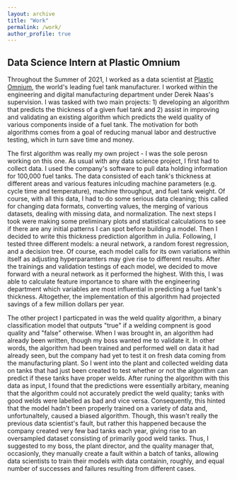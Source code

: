 ```yaml
---
layout: archive
title: "Work"
permalink: /work/
author_profile: true
---
```


## Data Science Intern at Plastic Omnium
Throughout the Summer of 2021, I worked as a data scientist at [Plastic Omnium](https://www.plasticomnium.com/en/), the world's leading fuel tank manufacturer. I worked within the engineering and digital manufacturing department under Derek Naas's supervision. I was tasked with two main projects: 1) developing an algorithm that predicts the thickness of a given fuel tank and 2) assist in improving and validating an existing algorithm which predicts the weld quality of various components inside of a fuel tank. The motivation for both algorithms comes from a goal of reducing manual labor and destructive testing, which in turn save time and money. 

The first algorithm was really my own project - I was the sole perosn working on this one. As usual with any data science project, I first had to collect data. I used the company's software to pull data holding information for 100,000 fuel tanks. The data consisted of each tank's thickness at different areas and various features inlcuding machine parameters (e.g. cycle time and temperature), machine throughput, and fuel tank weight. Of course, with all this data, I had to do some serious data cleaning; this called for changing data formats, converting values, the merging of various datasets, dealing with missing data, and normalization. The next steps I took were making some preliminary plots and statistical calculations to see if there are any initial patterns I can spot before building a model. Then I decided to write this thickness prediction algorithm in Julia. Following, I tested three different models: a neural network, a random forest regression, and a decision tree. Of course, each model calls for its own variations within itself as adjusting hyperparamters may give rise to different results. After the trainings and validation testings of each model, we decided to move forward with a neural network as it performed the highest. With this, I was able to calculate feature importance to share with the engineering department which variables are most influential in predicting a fuel tank's thickness. Altogether, the implementation of this algorithm had projected savings of a few million dollars per year.

The other project I particpated in was the weld quality algorithm, a binary classification model that outputs "true" if a welding compnent is good quality and "false" otherwise. When I was brought in, an algorithm had already been written, though my boss wanted me to validate it. In other words, the algorithm had been trained and performed well on data it had already seen, but the company had yet to test it on fresh data coming from the manufacturing plant. So I went into the plant and collected welding data on tanks that had just been created to test whether or not the algorithm can predict if these tanks have proper welds. After runing the algorithm with this data as input, I found that the predictions were essentially arbitary, meaning that the algorithm could not accurately predict the weld quality; tanks with good welds were labelled as bad and vice versa. Consequently, this hinted that the model hadn't been properly trained on a variety of data and, unfortunaltely, caused a biased algorithm. Though, this wasn't really the previous data scientist's fault, but rather this happened because the company created very few bad tanks each year, giving rise to an oversampled dataset consisting of primarily good weld tanks. Thus, I suggested to my boss, the plant director, and the quality manager that, occasionly, they manually create a fault within a batch of tanks, allowing data scientists to train their models with data containin, roughly, and equal number of successes and failures resulting from different cases.
